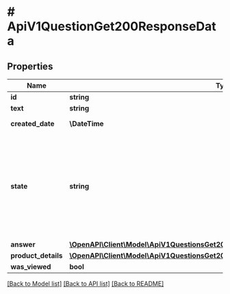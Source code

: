 # # ApiV1QuestionGet200ResponseData

## Properties

Name | Type | Description | Notes
------------ | ------------- | ------------- | -------------
**id** | **string** | id вопроса | [optional]
**text** | **string** | Текст вопроса | [optional]
**created_date** | **\DateTime** | Дата и время создания вопроса | [optional]
**state** | **string** | &lt;dt&gt;Статус вопроса:&lt;/dt&gt;  &lt;dd&gt;&#x60;none&#x60; - вопрос отклонён продавцом (такой вопрос не отображается на портале покупателей)&lt;/dd&gt;  &lt;dd&gt;&#x60;wbRu&#x60; - ответ предоставлен, вопрос отображается на сайте покупателей&lt;/dd&gt;  &lt;dd&gt;&#x60;suppliersPortalSynch&#x60; - новый вопрос&lt;/dd&gt; | [optional]
**answer** | [**\OpenAPI\Client\Model\ApiV1QuestionsGet200ResponseDataQuestionsInnerAnswer**](ApiV1QuestionsGet200ResponseDataQuestionsInnerAnswer.md) |  | [optional]
**product_details** | [**\OpenAPI\Client\Model\ApiV1QuestionsGet200ResponseDataQuestionsInnerProductDetails**](ApiV1QuestionsGet200ResponseDataQuestionsInnerProductDetails.md) |  | [optional]
**was_viewed** | **bool** | Просмотрен ли вопрос | [optional]

[[Back to Model list]](../../README.md#models) [[Back to API list]](../../README.md#endpoints) [[Back to README]](../../README.md)
